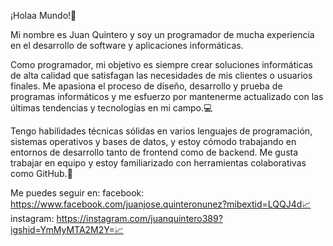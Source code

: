 ¡Holaa Mundo!🙌

Mi nombre es Juan Quintero y soy un programador de mucha experiencia en el desarrollo de software y aplicaciones informáticas.

Como programador, mi objetivo es siempre crear soluciones informáticas de alta calidad que satisfagan las necesidades de mis clientes o usuarios finales.
Me apasiona el proceso de diseño, desarrollo y prueba de programas informáticos y me esfuerzo por mantenerme actualizado con las últimas tendencias y tecnologías
en mi campo.💻

Tengo habilidades técnicas sólidas en varios lenguajes de programación,
sistemas operativos y bases de datos,
y estoy cómodo trabajando en entornos de desarrollo tanto de frontend como de backend.
Me gusta trabajar en equipo y estoy familiarizado con herramientas colaborativas como GitHub.🤗

Me puedes seguir en: 
facebook: https://www.facebook.com/juanjose.quinteronunez?mibextid=LQQJ4d📈 
instagram: https://instagram.com/juanquintero389?igshid=YmMyMTA2M2Y=📈
